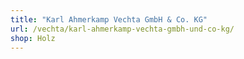 ```yaml
---
title: "Karl Ahmerkamp Vechta GmbH & Co. KG"
url: /vechta/karl-ahmerkamp-vechta-gmbh-und-co-kg/
shop: Holz
---
```

